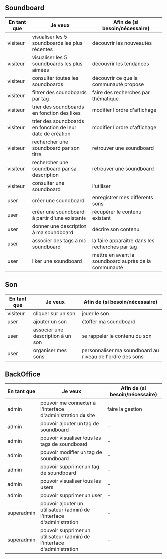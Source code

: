 ## Soundboard

| En tant que | Je veux | Afin de (si besoin/nécessaire) |
|--|--|--|
| visiteur | visualiser les 5 soundboards les plus récentes | découvrir les nouveautés |
| visiteur | visualiser les 5 soundboards les plus aimées | découvrir les tendances |
| visiteur | consulter toutes les soundboards | découvrir ce que la communauté propose |
| visiteur | filtrer des soundboards par tag  | faire des recherches par thématique |
| visiteur | trier des soundboards en fonction des likes  | modifier l'ordre d'affichage |
| visiteur | trier des soundboards en fonction de leur date de création  | modifier l'ordre d'affichage |
| visiteur | rechercher une soundboard par son titre | retrouver une soundboard |
| visiteur | rechercher une soundboard par sa description | retrouver une soundboard |
| visiteur | consulter une soundboard | l'utiliser |
| user | créer une soundboard | enregistrer mes différents sons |
| user | créer une soundboard à partir d'une existante | récupérer le contenu existant |
| user | donner une description à ma soundboard | décrire son contenu |
| user | associer des tags à ma soundboard | la faire apparaître dans les recherches par tag |
| user | liker une soundboard | mettre en avant la soundboard auprès de la communauté |

## Son

| En tant que | Je veux | Afin de (si besoin/nécessaire) |
|--|--|--|
| visiteur | cliquer sur un son | jouer le son |
| user | ajouter un son | étoffer ma soundboard |
| user | associer une description à un son | se rappeler le contenu du son |
| user | organiser mes sons | personnaliser ma soundboard au niveau de l'ordre des sons |

## BackOffice

| En tant que | Je veux | Afin de (si besoin/nécessaire) |
|--|--|--|
| admin | pouvoir me connecter à l'interface d'administration du site | faire la gestion |
| admin | pouvoir ajouter un tag de soundboard | - |
| admin | pouvoir visualiser tous les tags de soundboard | - |
| admin | pouvoir modifier un tag de soundboard | - |
| admin | pouvoir supprimer un tag de soundboard | - |
| admin | pouvoir visualiser tous les users | - |
| admin | pouvoir supprimer un user | - |
| superadmin | pouvoir ajouter un utilisateur (admin) de l'interface d'administration | - |
| superadmin | pouvoir supprimer un utilisateur (admin) de l'interface d'administration | - |